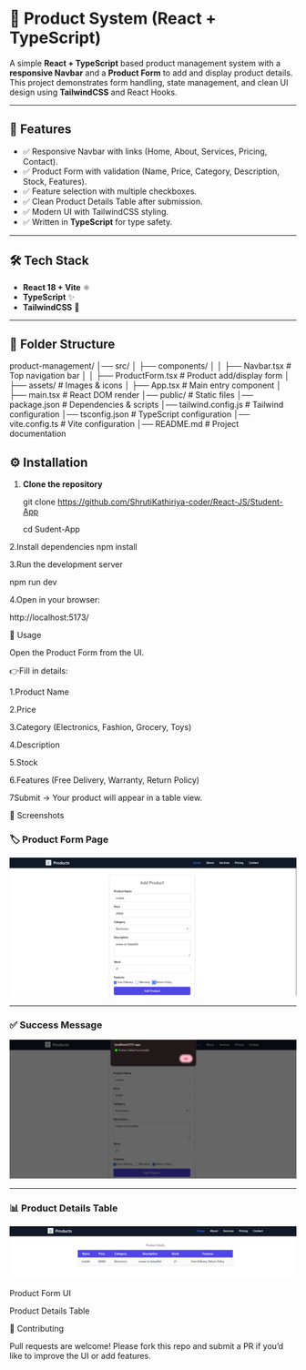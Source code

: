 # 🛒 Product  System (React + TypeScript)

A simple **React + TypeScript** based product management system with a **responsive Navbar** and a **Product Form** to add and display product details.  
This project demonstrates form handling, state management, and clean UI design using **TailwindCSS** and React Hooks.

---

## 🚀 Features
- ✅ Responsive Navbar with links (Home, About, Services, Pricing, Contact).  
- ✅ Product Form with validation (Name, Price, Category, Description, Stock, Features).  
- ✅ Feature selection with multiple checkboxes.  
- ✅ Clean Product Details Table after submission.  
- ✅ Modern UI with TailwindCSS styling.  
- ✅ Written in **TypeScript** for type safety.  

---

## 🛠️ Tech Stack
- **React 18 + Vite** ⚛️  
- **TypeScript** ✨  
- **TailwindCSS** 🎨  

---

## 📂 Folder Structure
product-management/
│── src/
│ ├── components/
│ │ ├── Navbar.tsx # Top navigation bar
│ │ ├── ProductForm.tsx # Product add/display form
│ ├── assets/ # Images & icons
│ ├── App.tsx # Main entry component
│ ├── main.tsx # React DOM render
│── public/ # Static files
│── package.json # Dependencies & scripts
│── tailwind.config.js # Tailwind configuration
│── tsconfig.json # TypeScript configuration
│── vite.config.ts # Vite configuration
│── README.md # Project documentation

## ⚙️ Installation

1. **Clone the repository**
   
   git clone https://github.com/ShrutiKathiriya-coder/React-JS/Student-App
   
   cd Sudent-App
   
2.Install dependencies
  npm install

3.Run the development server

 npm run dev


4.Open in your browser:

 http://localhost:5173/

📌 Usage

Open the Product Form from the UI.

👉Fill in details:

1.Product Name

2.Price

3.Category (Electronics, Fashion, Grocery, Toys)

4.Description

5.Stock

6.Features (Free Delivery, Warranty, Return Policy)

7Submit → Your product will appear in a table view.

📸 Screenshots

### 🏷️ Product Form Page
![Product Form](./image/p1.PNG)

---

### ✅ Success Message
![Product Added Successfully](./image/p2.PNG)

---

### 📊 Product Details Table
![Product Table](./image/p3.PNG)

Product Form UI

Product Details Table

🤝 Contributing

Pull requests are welcome! Please fork this repo and submit a PR if you’d like to improve the UI or add features.
